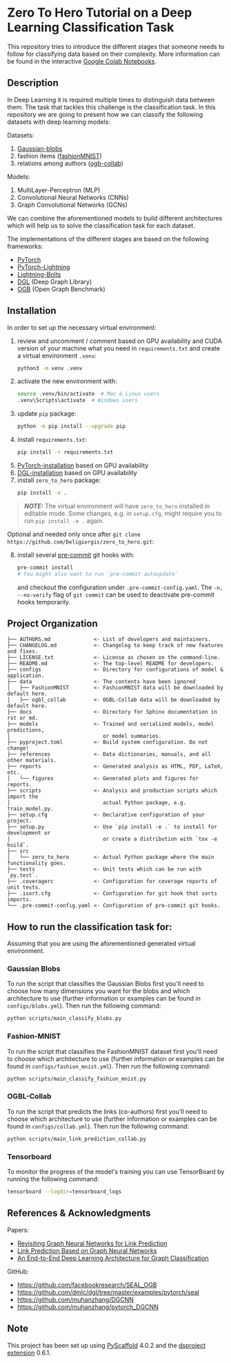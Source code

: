 # Zero To Hero Tutorial on a Deep Learning Classification Task

This repository tries to introduce the different stages that someone needs to follow for classifying data based on their
complexity. 
More information can be found in the interactive 
[Google Colab Notebooks](https://colab.research.google.com/drive/1P6OHYSrYYqQ7qgBVtTphOvkQztYClv13?usp=sharing).

## Description

In Deep Learning it is required multiple times to distinguish data between them. The task that tackles this challenge is
the classification task. In this repository we are going to present how we can classify the following datasets with deep
learning models:

Datasets:

1. [Gaussian-blobs]
2. fashion items ([fashionMNIST])
3. relations among authors ([ogb-collab])

Models:

1. MultiLayer-Perceptron (MLP)
2. Convolutional Neural Networks (CNNs)
3. Graph Convolutional Networks (GCNs)

We can combine the aforementioned models to build different architectures which will help us to solve the classification
task for each dataset.

The implementations of the different stages are based on the following frameworks:

- [PyTorch]
- [PyTorch-Lightning]
- [Lightning-Bolts]
- [DGL] (Deep Graph Library)
- [OGB] (Open Graph Benchmark)

## Installation

In order to set up the necessary virtual environment:

1. review and uncomment / comment based on GPU availability and CUDA version of your machine what you need
   in `requirements.txt`
   and create a virtual environment `.venv`:
   ```bash
   python3 -m venv .venv
   ```
2. activate the new environment with:
   ```bash
   source .venv/bin/activate  # Mac & Linux users
   .venv\Scripts\activate  # Windows users
   ```
3. update `pip` package:
   ```bash
   python -m pip install --upgrade pip
   ```
4. install `requirements.txt`:
   ```bash
   pip install -r requirements.txt
   ```
5. [PyTorch-installation] based on GPU availability
6. [DGL-installation] based on GPU availability
7. install `zero_to_hero` package:
   ```bash
   pip install -e .
   ```

> **_NOTE:_**  The virtual environment will have `zero_to_hero` installed in editable mode.
> Some changes, e.g. in `setup.cfg`, might require you to run `pip install -e .` again.

Optional and needed only once after `git clone https://github.com/Deligiorgis/zero_to_hero.git`:

8. install several [pre-commit] git hooks with:
   ```bash
   pre-commit install
   # You might also want to run `pre-commit autoupdate`
   ```
   and checkout the configuration under `.pre-commit-config.yaml`. The `-n, --no-verify` flag of `git commit` can be
   used to deactivate pre-commit hooks temporarily.

## Project Organization

```
├── AUTHORS.md              <- List of developers and maintainers.
├── CHANGELOG.md            <- Changelog to keep track of new features and fixes.
├── LICENSE.txt             <- License as chosen on the command-line.
├── README.md               <- The top-level README for developers.
├── configs                 <- Directory for configurations of model & application.
├── data                    <- The contents have been ignored
│   ├── FashionMNIST        <- FashionMNIST data will be downloaded by default here.
│   ├── ogbl_collab         <- OGBL-Collab data will be downloaded by default here.
├── docs                    <- Directory for Sphinx documentation in rst or md.
├── models                  <- Trained and serialized models, model predictions,
│                              or model summaries.
├── pyproject.toml          <- Build system configuration. Do not change!
├── references              <- Data dictionaries, manuals, and all other materials.
├── reports                 <- Generated analysis as HTML, PDF, LaTeX, etc.
│   └── figures             <- Generated plots and figures for reports.
├── scripts                 <- Analysis and production scripts which import the
│                              actual Python package, e.g. train_model.py.
├── setup.cfg               <- Declarative configuration of your project.
├── setup.py                <- Use `pip install -e .` to install for development or
|                              or create a distribution with `tox -e build`.
├── src
│   └── zero_to_hero        <- Actual Python package where the main functionality goes.
├── tests                   <- Unit tests which can be run with `py.test`.
├── .coveragerc             <- Configuration for coverage reports of unit tests.
├── .isort.cfg              <- Configuration for git hook that sorts imports.
└── .pre-commit-config.yaml <- Configuration of pre-commit git hooks.
```

## How to run the classification task for:

Assuming that you are using the aforementioned generated virtual environment.

### Gaussian Blobs

To run the script that classifies the Gaussian Blobs first you'll need to choose how many dimensions you want for the
blobs and which architecture to use
(further information or examples can be found in
`configs/blobs.yml`). Then run the following command:

```bash
python scripts/main_classify_blobs.py
```

### Fashion-MNIST

To run the script that classifies the FashionMNIST dataset first you'll need to choose which architecture to use
(further information or examples can be found in
`configs/fashion_mnist.yml`). Then run the following command:

```bash
python scripts/main_classify_fashion_mnist.py
```

### OGBL-Collab

To run the script that predicts the links (co-authors)
first you'll need to choose which architecture to use
(further information or examples can be found in
`configs/collab.yml`). Then run the following command:

```bash
python scripts/main_link_prediction_collab.py
```

### Tensorboard

To monitor the progress of the model's training you can use TensorBoard by running the following command:

```bash
tensorboard --logdir=tensorboard_logs
```

## References & Acknowledgments

Papers:

- [Revisiting Graph Neural Networks for Link Prediction]
- [Link Prediction Based on Graph Neural Networks]
- [An End-to-End Deep Learning Architecture for Graph Classification]

GitHub:

- https://github.com/facebookresearch/SEAL_OGB
- https://github.com/dmlc/dgl/tree/master/examples/pytorch/seal
- https://github.com/muhanzhang/DGCNN
- https://github.com/muhanzhang/pytorch_DGCNN

<!-- pyscaffold-notes -->

## Note

This project has been set up using [PyScaffold] 4.0.2 and the [dsproject extension] 0.6.1.

[pre-commit]: https://pre-commit.com/

[Jupyter]: https://jupyter.org/

[nbstripout]: https://github.com/kynan/nbstripout

[Google style]: http://google.github.io/styleguide/pyguide.html#38-comments-and-docstrings

[PyScaffold]: https://pyscaffold.org/

[dsproject extension]: https://github.com/pyscaffold/pyscaffoldext-dsproject

[fashionMNIST]: https://github.com/zalandoresearch/fashion-mnist

[ogb-collab]: https://ogb.stanford.edu/docs/linkprop/#ogbl-collab

[Gaussian-blobs]: https://scikit-learn.org/stable/modules/generated/sklearn.datasets.make_blobs.html

[PyTorch]: https://pytorch.org/

[OGB]: https://ogb.stanford.edu/

[DGL]: https://www.dgl.ai/

[DGL-installation]: https://www.dgl.ai/pages/start.html

[PyTorch-installation]: https://pytorch.org/

[PyTorch-Lightning]: https://www.pytorchlightning.ai/

[Lightning-Bolts]: https://lightning-bolts.readthedocs.io/en/latest/

[Link Prediction Based on Graph Neural Networks]: https://arxiv.org/abs/1802.09691

[Revisiting Graph Neural Networks for Link Prediction]: https://arxiv.org/abs/2010.16103

[An End-to-End Deep Learning Architecture for Graph Classification]: https://www.aaai.org/ocs/index.php/AAAI/AAAI18/paper/viewPaper/17146
